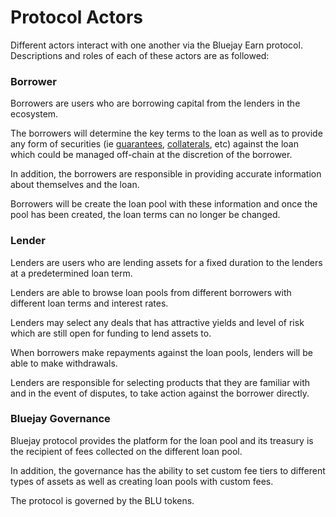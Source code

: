 # Protocol Actors

Different actors interact with one another via the Bluejay Earn protocol. Descriptions and roles of each of these actors are as followed:

### Borrower

Borrowers are users who are borrowing capital from the lenders in the ecosystem.&#x20;

The borrowers will determine the key terms to the loan as well as to provide any form of securities (ie [guarantees](https://www.investopedia.com/terms/g/guaranteed-loan.asp), [collaterals](https://www.investopedia.com/terms/c/collateralization.asp), etc) against the loan which could be managed off-chain at the discretion of the borrower.&#x20;

In addition, the borrowers are responsible in providing accurate information about themselves and the loan.&#x20;

Borrowers will be create the loan pool with these information and once the pool has been created, the loan terms can no longer be changed.&#x20;

### Lender

Lenders are users who are lending assets for a fixed duration to the lenders at a predetermined loan term.&#x20;

Lenders are able to browse loan pools from different borrowers with different loan terms and interest rates.&#x20;

Lenders may select any deals that has attractive yields and level of risk which are still open for funding to lend assets to.&#x20;

When borrowers make repayments against the loan pools, lenders will be able to make withdrawals.&#x20;

Lenders are responsible for selecting products that they are familiar with and in the event of disputes, to take action against the borrower directly.&#x20;

### Bluejay Governance

Bluejay protocol provides the platform for the loan pool and its treasury is the recipient of fees collected on the different loan pool.

In addition, the governance has the ability to set custom fee tiers to different types of assets as well as creating loan pools with custom fees.&#x20;

The protocol is governed by the BLU tokens.

